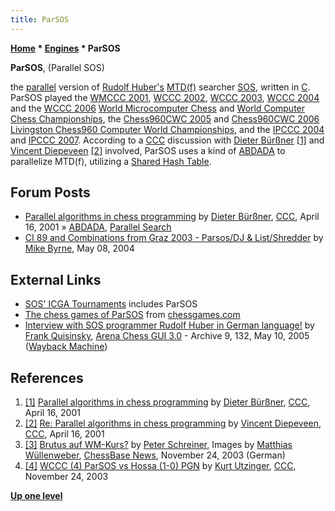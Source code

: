```yaml
---
title: ParSOS
---
```

**[Home](Home "Home") \* [Engines](Engines "Engines") \* ParSOS**


**ParSOS**, (Parallel SOS)  

the [parallel](Parallel_Search "Parallel Search") version of [Rudolf Huber's](Rudolf_Huber "Rudolf Huber") [MTD(f)](MTD(f) "MTD(f)") searcher [SOS](SOS "SOS"), written in [C](C "C"). ParSOS played the [WMCCC 2001](WMCCC_2001 "WMCCC 2001"), [WCCC 2002](WCCC_2002 "WCCC 2002"), [WCCC 2003](WCCC_2003 "WCCC 2003"), [WCCC 2004](WCCC_2004 "WCCC 2004") and the [WCCC 2006](WCCC_2006 "WCCC 2006") [World Microcomputer Chess](World_Microcomputer_Chess_Championship "World Microcomputer Chess Championship") and [World Computer Chess Championships](World_Computer_Chess_Championship "World Computer Chess Championship"), the [Chess960CWC 2005](Chess960CWC_2005 "Chess960CWC 2005") and [Chess960CWC 2006](Chess960CWC_2006 "Chess960CWC 2006") [Livingston Chess960 Computer World Championships](Livingston_Chess960_Computer_World_Championship "Livingston Chess960 Computer World Championship"), and the [IPCCC 2004](IPCCC_2004 "IPCCC 2004") and [IPCCC 2007](IPCCC_2007 "IPCCC 2007"). According to a [CCC](CCC "CCC") discussion with [Dieter Bürßner](Dieter_B%C3%BCr%C3%9Fner "Dieter Bürßner") <a id="cite-note-1" href="#cite-ref-1">[1]</a> and [Vincent Diepeveen](Vincent_Diepeveen "Vincent Diepeveen") <a id="cite-note-2" href="#cite-ref-2">[2]</a> involved, ParSOS uses a kind of [ABDADA](ABDADA "ABDADA") to parallelize MTD(f), utilizing a [Shared Hash Table](Shared_Hash_Table "Shared Hash Table").



## Forum Posts


* [Parallel algorithms in chess programming](https://www.stmintz.com/ccc/index.php?id=163888) by [Dieter Bürßner](Dieter_B%C3%BCr%C3%9Fner "Dieter Bürßner"), [CCC](CCC "CCC"), April 16, 2001 » [ABDADA](ABDADA "ABDADA"), [Parallel Search](Parallel_Search "Parallel Search")
* [CI 89 and Combinations from Graz 2003 - Parsos/DJ & List/Shredder](https://www.stmintz.com/ccc/index.php?id=364169) by [Mike Byrne](Michael_Byrne "Michael Byrne"), May 08, 2004


## External Links


* [SOS' ICGA Tournaments](https://www.game-ai-forum.org/icga-tournaments/program.php?id=21) includes ParSOS
* [The chess games of ParSOS](http://www.chessgames.com/player/parsos_%28computer%29.html) from [chessgames.com](http://www.chessgames.com/index.html)
* [Interview with SOS programmer Rudolf Huber in German language!](https://web.archive.org/web/20120106031235/http://www.playwitharena.com/?Newsticker:Archive_9) by [Frank Quisinsky](Frank_Quisinsky "Frank Quisinsky"), [Arena Chess GUI 3.0](Arena "Arena") - Archive 9, 132, May 10, 2005 ([Wayback Machine](https://en.wikipedia.org/wiki/Wayback_Machine))


## References


1. <a id="cite-ref-1" href="#cite-note-1">[1]</a> [Parallel algorithms in chess programming](https://www.stmintz.com/ccc/index.php?id=163888) by [Dieter Bürßner](Dieter_B%C3%BCr%C3%9Fner "Dieter Bürßner"), [CCC](CCC "CCC"), April 16, 2001
2. <a id="cite-ref-2" href="#cite-note-2">[2]</a> [Re: Parallel algorithms in chess programming](https://www.stmintz.com/ccc/index.php?id=163895) by [Vincent Diepeveen](Vincent_Diepeveen "Vincent Diepeveen"), [CCC](CCC "CCC"), April 16, 2001
3. <a id="cite-ref-3" href="#cite-note-3">[3]</a> [Brutus auf WM-Kurs?](http://www.chessbase.de/nachrichten.asp?newsid=2635) by [Peter Schreiner](Peter_Schreiner "Peter Schreiner"), Images by [Matthias Wüllenweber](Matthias_W%C3%BCllenweber "Matthias Wüllenweber"), [ChessBase News](ChessBase "ChessBase"), November 24, 2003 (German)
4. <a id="cite-ref-4" href="#cite-note-4">[4]</a> [WCCC (4) ParSOS vs Hossa (1-0) PGN](https://www.stmintz.com/ccc/index.php?id=330155) by [Kurt Utzinger](Kurt_Utzinger "Kurt Utzinger"), [CCC](CCC "CCC"), November 24, 2003

**[Up one level](Engines "Engines")**







 
